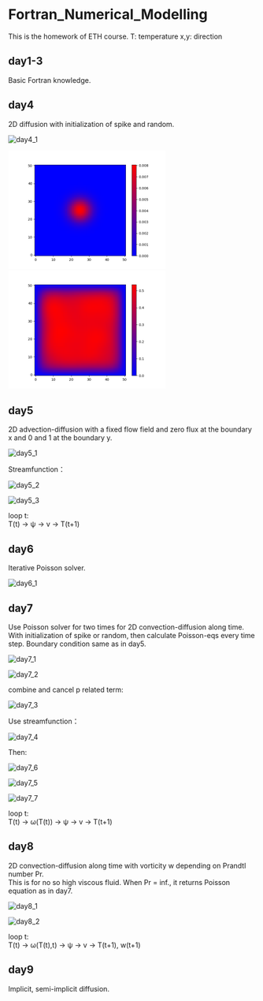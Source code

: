 # Fortran_Numerical_Modelling

This is the homework of ETH course.
T: temperature
x,y: direction


## day1-3 ##

Basic Fortran knowledge.

## day4 ##

2D diffusion with initialization of spike and random. 

![day4_1](https://latex.codecogs.com/svg.latex?\frac{\partial%20T}{\partial%20t}=\kappa(\frac{\partial^2%20T}{\partial%20x^2}%20+%20\frac{\partial^2%20T}{\partial%20y^2})) 

<img src="day4/ex2-4/delta_result.png" width="320" height="240">
<img src="day4/ex2-4/random_result.png" width="320" height="240">


## day5 ##

2D advection-diffusion with a fixed flow field and zero flux at the boundary x and 0 and 1 at the boundary y. 

![day5_1](https://latex.codecogs.com/svg.latex?\frac{\partial%20T}{\partial%20t}=-v_x\frac{\partial%20T}{\partial%20x}%20-%20v_y\frac{\partial%20T}{\partial%20y}%20+%20\kappa(\frac{\partial^2%20T}{\partial%20x^2}%20+%20\frac{\partial^2%20T}{\partial%20y^2})) 

Streamfunction：

![day5_2](https://latex.codecogs.com/svg.latex?(v_x,%20v_y)%20=%20(\frac{\partial%20\psi}{\partial%20y},%20-\frac{\partial%20\psi}{\partial%20x})) 

![day5_3](https://latex.codecogs.com/svg.latex?\psi=Bsin(\frac{\pi%20x}{x_{max}})sin(\frac{\pi%20y}{y_{max}})) 

loop t:\
T(t) -> ψ -> v -> T(t+1)

## day6 ##

Iterative Poisson solver.

![day6_1](https://latex.codecogs.com/svg.latex?\frac{\partial^2%20u}{\partial%20x^2}%20+%20\frac{\partial^2%20u}{\partial%20y^2}=f)

## day7 ##

Use Poisson solver for two times for 2D convection-diffusion along time.
With initialization of spike or random, then calculate Poisson-eqs every time step. 
Boundary condition same as in day5.

![day7_1](https://latex.codecogs.com/svg.latex?-\frac{\partial%20p}{\partial%20x}+\nabla^2v_x%20=%200)

![day7_2](https://latex.codecogs.com/svg.latex?-\frac{\partial%20p}{\partial%20y}+\nabla^2v_y%20=%20-RaT)

combine and cancel p related term:

![day7_3](https://latex.codecogs.com/svg.latex?\nabla^2(\frac{\partial%20v_x}{\partial%20y}%20-%20\frac{\partial%20v_y}{\partial%20x})=%20Ra\frac{\partial%20T}{\partial%20x})

Use streamfunction：

![day7_4](https://latex.codecogs.com/svg.latex?\nabla^2(\frac{\partial^2%20\psi}{\partial%20y^2}%20+%20\frac{\partial^2%20\psi}{\partial%20x^2})=%20Ra\frac{\partial%20T}{\partial%20x})

Then: 

![day7_6](https://latex.codecogs.com/svg.latex?\nabla^2%20w%20=%20Ra\frac{\partial%20T}{\partial%20x})

![day7_5](https://latex.codecogs.com/svg.latex?\nabla^2\psi=%20w)

![day7_7](https://latex.codecogs.com/svg.latex?\frac{\partial%20T}{\partial%20t}=-v_x\frac{\partial%20T}{\partial%20x}%20-%20v_y\frac{\partial%20T}{\partial%20y}%20+%20\kappa(\frac{\partial^2%20T}{\partial%20x^2}%20+%20\frac{\partial^2%20T}{\partial%20y^2})) 

loop t:\
T(t) -> ω(T(t)) -> ψ -> v -> T(t+1)


## day8 ##

2D convection-diffusion along time with vorticity w depending on Prandtl number Pr. \
This is for no so high viscous fluid. When Pr = inf., it returns Poisson equation as in day7.

![day8_1](https://latex.codecogs.com/svg.latex?\frac{1}{Pr}(\frac{\partial%20w}{\partial%20t}+v_x\frac{\partial%20w}{\partial%20x}+v_y\frac{\partial%20w}{\partial%20y})=\nabla^2%20w%20-%20Ra\frac{\partial%20T}{\partial%20x})

![day8_2](https://latex.codecogs.com/svg.latex?\frac{\partial%20T}{\partial%20t}=-v_x\frac{\partial%20T}{\partial%20x}%20-%20v_y\frac{\partial%20T}{\partial%20y}%20+%20\kappa(\frac{\partial^2%20T}{\partial%20x^2}%20+%20\frac{\partial^2%20T}{\partial%20y^2})) 

loop t:\
T(t) -> ω(T(t),t) -> ψ -> v -> T(t+1), w(t+1)

## day9 ##

Implicit, semi-implicit diffusion.

